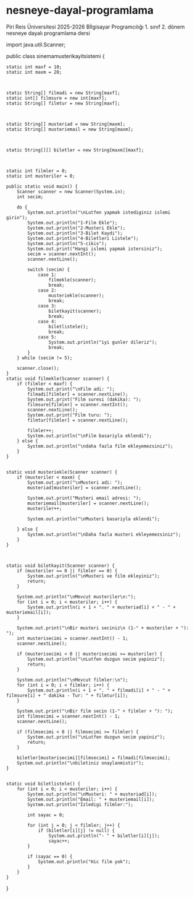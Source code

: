 # nesneye-dayal-programlama
Piri Reis Üniversitesi 2025-2026 Bİlgisayar Programcılığı 1. sınıf 2. dönem nesneye dayalı programlama dersi

import java.util.Scanner;

public class sinemamusterikayitsistemi {
    
    
    
    static int maxf = 10;
    static int maxm = 20;



    static String[] filmadi = new String[maxf];
    static int[] filmsure = new int[maxf];
    static String[] filmtur = new String[maxf];



    static String[] musteriad = new String[maxm];
    static String[] musteriemail = new String[maxm];



    static String[][] biletler = new String[maxm][maxf];



    static int filmler = 0;
    static int musteriler = 0;

    public static void main() {
        Scanner scanner = new Scanner(System.in);
        int secim;

        do {
            System.out.println("\nLutfen yapmak istediginiz islemi girin");
            System.out.println("1-Film Ekle");
            System.out.println("2-Musteri Ekle");
            System.out.println("3-Bilet Kaydi");
            System.out.println("4-Biletleri Listele");
            System.out.println("5-cikis");
            System.out.print("Hangi islemi yapmak istersiniz");
            secim = scanner.nextInt();
            scanner.nextLine();

            switch (secim) {
                case 1:
                    filmekle(scanner);
                    break;
                case 2:
                    musteriekle(scanner);
                    break;
                case 3:
                    biletkayit(scanner);
                    break;
                case 4:
                    biletlistele();
                    break;
                case 5:
                    System.out.println("iyi gunler dileriz");
                    break;
            }
        } while (secim != 5);

        scanner.close();
    }
    static void filmekle(Scanner scanner) {
        if (filmler < maxf) {
            System.out.print("\nFilm adi: ");
            filmadi[filmler] = scanner.nextLine();
            System.out.print("Film suresi (dakika): ");
            filmsure[filmler] = scanner.nextInt();
            scanner.nextLine();
            System.out.print("Film turu: ");
            filmtur[filmler] = scanner.nextLine();

            filmler++;
            System.out.println("\nFilm basariyla eklendi");
        } else {
            System.out.println("\ndaha fazla film ekleyemezsiniz");
        }
    }


    static void musteriekle(Scanner scanner) {
        if (musteriler < maxm) {
            System.out.print("\nMusteri adi: ");
            musteriad[musteriler] = scanner.nextLine();
            
            System.out.print("Musteri email adresi: ");
            musteriemail[musteriler] = scanner.nextLine();
            musteriler++;
            
            System.out.println("\nMusteri basariyla eklendi");
            
        } else {
            System.out.println("\nDaha fazla musteri ekleyemezsiniz");
        }
    }



    static void biletkayit(Scanner scanner) {
        if (musteriler == 0 || filmler == 0) {
            System.out.println("\nMusteri ve film ekleyiniz");
            return;
        }

        System.out.println("\nMevcut musteriler\n:");
        for (int i = 0; i < musteriler; i++) {
            System.out.println(i + 1 + ". " + musteriad[i] + " - " + musteriemail[i]);
        }

        System.out.print("\nBir musteri seciniz\n (1-" + musteriler + "): ");
        int musterisecimi = scanner.nextInt() - 1;
        scanner.nextLine();

        if (musterisecimi < 0 || musterisecimi >= musteriler) {
            System.out.println("\nLutfen duzgun secim yapiniz");
            return;
        }

        System.out.println("\nMevcut filmler:\n");
        for (int i = 0; i < filmler; i++) {
            System.out.println(i + 1 + ". " + filmadi[i] + " - " + filmsure[i] + " dakika - Tur: " + filmtur[i]);
        }

        System.out.print("\nBir film secin (1-" + filmler + "): ");
        int filmsecimi = scanner.nextInt() - 1;
        scanner.nextLine();

        if (filmsecimi < 0 || filmsecimi >= filmler) {
            System.out.println("\nLutfen duzgun secim yapiniz");
            return;
        }

        biletler[musterisecimi][filmsecimi] = filmadi[filmsecimi];
        System.out.println("\nbiletiniz onaylanmistir");
    }


    static void biletlistele() {
        for (int i = 0; i < musteriler; i++) {
            System.out.println("\nMusteri: " + musteriad[i]);
            System.out.println("Email: " + musteriemail[i]);
            System.out.println("İzledigi filmler:");
    
            int sayac = 0;
    
            for (int j = 0; j < filmler; j++) {
                if (biletler[i][j] != null) {
                    System.out.println("- " + biletler[i][j]);
                    sayac++;
            }
    
            if (sayac == 0) {
                System.out.println("Hic film yok");
            }
        }
    }
}

